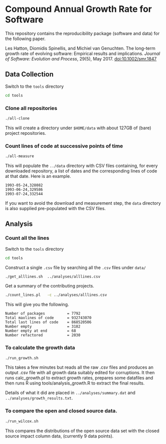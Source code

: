 # Compound Annual Growth Rate for Software

This repository contains the reproducibility package (software and data)
for the following paper.

Les Hatton, Diomidis Spinellis, and Michiel van Genuchten.
The long-term growth rate of evolving software:
Empirical results and implications.
*Journal of Software: Evolution and Process*, 29(5), May 2017.
[doi:10.1002/smr.1847](http://dx.doi.org/10.1002/smr.1847)

## Data Collection

Switch to the `tools` directory
```sh
cd tools
```

### Clone all repositories
```sh
./all-clone
```
This will create a directory under `$HOME/data` with about 127GB of
(bare) project repositories.

### Count lines of code at successive points of time
```sh
./all-measure
```
This will populate the `../data` directory with CSV files containing,
for every downloaded repository, a list of dates and
the corresponding lines of code at that date.
Here is an example.
```
1993-05-24,328082
1993-06-24,329586
1993-07-24,332544
```

If you want to avoid the download and measurement step,
the `data` directory is also supplied pre-populated with the CSV files.


## Analysis

### Count all the lines
Switch to the `tools` directory
```sh
cd tools
```

Construct a single `.csv` file by searching all the `.csv` files under `data/`

```sh
./get_alllines.sh  ../analyses/alllines.csv
```

Get a summary of the contributing projects.
```sh
./count_lines.pl   -c ../analyses/alllines.csv
```

This will give you the following.

```
Number of packages          = 7792
Total maxlines of code      = 932743070
Total last lines of code    = 868520506
Number empty                = 3182
Number empty at end         = 68
Number refactored           = 2030
```

### To calculate the growth data
```sh
./run_growth.sh
```
This takes a few minutes but reads all the raw .csv files and produces
an output .csv file with all growth data suitably edited for corruptions.
It then runs calc_growth.pl to extract growth rates, prepares some datafiles
and then runs R using tools/analysis_growth.R to extract the final results.

Details of what it did are placed in `../analyses/summary.dat` and
`../analyses/growth_results.txt`.

### To compare the open and closed source data.
```sh
./run_wilcox.sh
```

This compares the distributions of the open source data set with the closed
source impact column data, (currently 9 data points).
